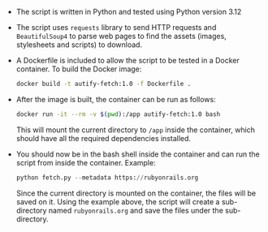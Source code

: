 * The script is written in Python and tested using Python version 3.12
* The script uses `requests` library to send HTTP requests and `BeautifulSoup4` to parse web pages to find the assets (images, stylesheets and scripts) to download.
* A Dockerfile is included to allow the script to be tested in a Docker container. To build the Docker image:

    ```bash
    docker build -t autify-fetch:1.0 -f Dockerfile .
    ```

* After the image is built, the container can be run as follows:

    ```bash
    docker run -it --rm -v $(pwd):/app autify-fetch:1.0 bash
    ```

  This will mount the current directory to `/app` inside the container, which should have all the required dependencies installed. 

* You should now be in the bash shell inside the container and can run the script from inside the container. Example:

    ```python
    python fetch.py --metadata https://rubyonrails.org
    ```

  Since the current directory is mounted on the container, the files will be saved on it. Using the example above, the script will create a sub-directory named `rubyonrails.org` and save the files under the sub-directory.
